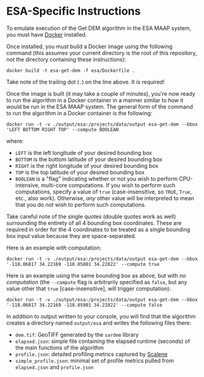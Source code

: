 # ESA-Specific Instructions

To emulate execution of the Get DEM algorithm in the ESA MAAP system, you must
have [Docker](https://www.docker.com/get-started/) installed.

Once installed, you must build a Docker image using the following command (this
assumes your current directory is the root of this repository, not the directory
containing these instructions):

```plain
docker build -t esa-get-dem -f esa/Dockerfile .
```

Take note of the trailing dot (`.`) on the line above.  It is required!

Once the image is built (it may take a couple of minutes), you're now ready to
run the algorithm in a Docker container in a manner similar to how it would be
run in the ESA MAAP system.  The general form of the command to run the
algorithm in a Docker container is the following:

```plain
docker run -t -v ./output/esa:/projects/data/output esa-get-dem --bbox 'LEFT BOTTOM RIGHT TOP' --compute BOOLEAN
```

where:

- `LEFT` is the left longitude of your desired bounding box
- `BOTTOM` is the bottom latitude of your desired bounding box
- `RIGHT` is the right longitude of your desired bounding box
- `TOP` is the top latitude of your desired bounding box
- `BOOLEAN` is a "flag" indicating whether or not you wish to perform
  CPU-intensive, multi-core computations.  If you wish to perform such
  computations, specify a value of `true` (case-insensitive, so `TRUE`, `True`,
  etc., also work).  Otherwise, *any* other value will be interpreted to mean
  that you do *not* wish to perform such computations.

Take careful note of the single quotes (double quotes work as well) surrounding
the entirety of all 4 bounding box coordinates.  These are required in order for
the 4 coordinates to be treated as a single bounding box input value because
they are space-separated.

Here is an example *with* computation:

```plain
docker run -t -v ./output/esa:/projects/data/output esa-get-dem --bbox '-118.06817 34.22169 -118.05801 34.22822' --compute true
```

Here is an example using the same bounding box as above, but with *no
computation* (the `--compute` flag is arbitrarily specified as `false`, but any
value other that `true` [case-insensitive], will trigger computation):

```plain
docker run -t -v ./output/esa:/projects/data/output esa-get-dem --bbox '-118.06817 34.22169 -118.05801 34.22822' --compute false
```

In addition to output written to your console, you will find that the algorithm
creates a directory named `output/esa` and writes the following files there:

- `dem.tif`: GeoTIFF generated by the `sardem` library
- `elapsed.json`: simple file containing the elapsed runtime (seconds) of the
  main functions of the algorithm
- `profile.json`: detailed profiling metrics captured by
  [Scalene](https://github.com/plasma-umass/scalene)
- `simple_profile.json`: minimal set of profile metrics pulled from
  `elapsed.json` and `profile.json`

